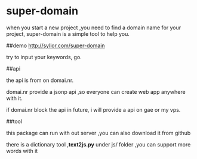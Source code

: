 super-domain
===========

when you start a new project ,you need to find a domain name for your project, super-domain is a simple tool to help you.

##demo
http://syllor.com/super-domain

try to input your keywords, go.

##api
 
the api is from on domai.nr. 

domai.nr provide a jsonp api ,so everyone can create web app anywhere with it.

if domai.nr block the api in future, i will provide a api on gae or my vps.

##tool

this package can run with out server ,you can also download it from github

there is a dictionary tool ,**text2js.py** under js/ folder ,you can support more words with it

